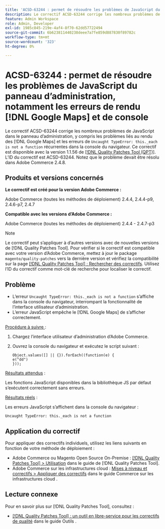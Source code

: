 ```yaml
---
title: 'ACSD-63244 : permet de résoudre les problèmes de JavaScript du panneau d’administration, notamment les erreurs  [!DNL Google Maps]  rendu et de console'
description: Le correctif ACSD-63244 corrige les nombreux problèmes de JavaScript dans le panneau d’administration, y compris les problèmes de rendu et  [!DNL Google Maps]  récurrence de « Uncaught TypeError this._each n’est pas une fonction&grave; erreurs dans la console du navigateur.
feature: Admin Workspace
role: Admin, Developer
exl-id: 1985c845-219e-4af4-8f70-62dd57722494
source-git-commit: 6b623811440238deee7a7fe859d887830f89782c
workflow-type: tm+mt
source-wordcount: '323'
ht-degree: 0%

---
```


# ACSD-63244 : permet de résoudre les problèmes de JavaScript du panneau d’administration, notamment les erreurs de rendu [!DNL Google Maps] et de console

Le correctif ACSD-63244 corrige les nombreux problèmes de JavaScript dans le panneau d’administration, y compris les problèmes liés au rendu des [!DNL Google Maps] et les erreurs de `Uncaught TypeError: this._each is not a function` récurrentes dans la console du navigateur. Ce correctif est disponible avec la version 1.1.56 de [[!DNL Quality Patches Tool (QPT)]](/help/tools/quality-patches-tool/quality-patches-tool-to-self-serve-quality-patches.md). L’ID du correctif est ACSD-63244. Notez que le problème devait être résolu dans Adobe Commerce 2.4.8.

## Produits et versions concernés

**Le correctif est créé pour la version Adobe Commerce :**

Adobe Commerce (toutes les méthodes de déploiement) 2.4.4, 2.4.4-p9, 2.4.6-p7, 2.4.7

**Compatible avec les versions d’Adobe Commerce :**

Adobe Commerce (toutes les méthodes de déploiement) 2.4.4 - 2.4.7-p3

>[!NOTE]
>
>Le correctif peut s’appliquer à d’autres versions avec de nouvelles versions de [!DNL Quality Patches Tool]. Pour vérifier si le correctif est compatible avec votre version d’Adobe Commerce, mettez à jour le package `magento/quality-patches` vers la dernière version et vérifiez la compatibilité sur la page [[!DNL Quality Patches Tool] : Rechercher des correctifs](https://experienceleague.adobe.com/tools/commerce-quality-patches/index.html?lang=fr). Utilisez l’ID du correctif comme mot-clé de recherche pour localiser le correctif.

## Problème

* L’erreur `Uncaught TypeError: this._each is not a function` s’affiche dans la console du navigateur, interrompant la fonctionnalité de l’interface utilisateur d’administration.
* L’erreur JavaScript empêche le [!DNL Google Maps] de s’afficher correctement.

<u>Procédure à suivre </u> :

1. Chargez l’interface utilisateur d’administration d’Adobe Commerce.
1. Ouvrez la console du navigateur et exécutez le script suivant :

   ```
   Object.values([] || {}).forEach((function(e) {  
   e("dd")  
   }));  
   ```

<u>Résultats attendus</u> :

Les fonctions JavaScript disponibles dans la bibliothèque JS par défaut s’exécutent correctement sans erreurs.

<u>Résultats réels</u> :

Les erreurs JavaScript s’affichent dans la console du navigateur :

```
Uncaught TypeError: this._each is not a function
```

## Application du correctif

Pour appliquer des correctifs individuels, utilisez les liens suivants en fonction de votre méthode de déploiement :

* Adobe Commerce ou Magento Open Source On-Premise : [[!DNL Quality Patches Tool] > Utilisation](/help/tools/quality-patches-tool/usage.md) dans le guide de [!DNL Quality Patches Tool].
* Adobe Commerce sur les infrastructures cloud : [Mises à niveau et correctifs > Appliquer des correctifs](https://experienceleague.adobe.com/docs/commerce-cloud-service/user-guide/develop/upgrade/apply-patches.html?lang=fr) dans le guide Commerce sur les infrastructures cloud .

## Lecture connexe

Pour en savoir plus sur [!DNL Quality Patches Tool], consultez :

* [[!DNL Quality Patches Tool] : un outil en libre-service pour les correctifs de qualité](/help/tools/quality-patches-tool/quality-patches-tool-to-self-serve-quality-patches.md) dans le guide Outils .
